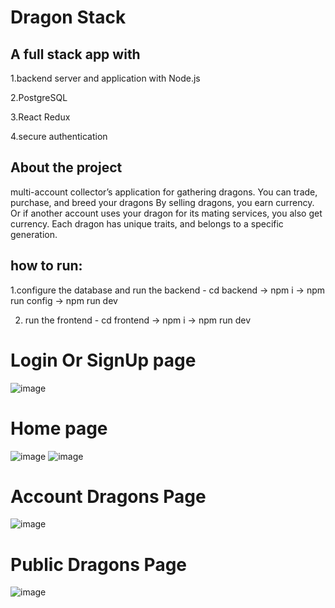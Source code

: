 # Dragon Stack

## A full stack app with 
   1.backend server and application with Node.js  
   
   2.PostgreSQL
   
   3.React Redux
   
   4.secure authentication

## About the project
multi-account collector’s application for gathering dragons.
You can trade, purchase, and breed your dragons
By selling dragons, you earn currency. 
Or if another account uses your dragon for its mating services, you also get currency.
Each dragon has unique traits, and belongs to a specific generation.


## how to run:

   1.configure the database and run the backend - cd backend -> npm i -> npm run config -> npm run dev

   2. run the frontend                          - cd frontend -> npm i -> npm run dev


# Login Or SignUp page
![image](https://user-images.githubusercontent.com/66212863/147926231-d16a2bd0-750f-4b56-b791-8329533adb49.png)


# Home page
![image](https://user-images.githubusercontent.com/66212863/147926398-c69b0b83-6c58-450e-b96e-eaf5b0994d25.png)
![image](https://user-images.githubusercontent.com/66212863/147926428-11563a88-e545-4e31-9f3b-19321fecf67b.png)




# Account Dragons Page
![image](https://user-images.githubusercontent.com/66212863/147926215-08e0c8ea-eed1-49e7-8c80-209fb4238f91.png)



# Public Dragons Page
![image](https://user-images.githubusercontent.com/66212863/147926289-9d512eb7-c804-4811-b611-c8649c33048d.png)
